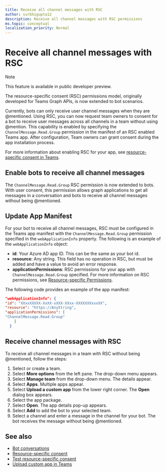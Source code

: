 ```yaml
---
title: Receive all channel messages with RSC
author: surbhigupta12
description: Receive all channel messages with RSC permissions
ms.topic: conceptual
localization_priority: Normal
---
```


# Receive all channel messages with RSC

> [!NOTE]
> This feature is available in public developer preview.

The resource-specific consent (RSC) permissions model, originally developed for Teams Graph APIs, is now extended to bot scenarios.

Currently, bots can only receive user channel messages when they are @mentioned. Using RSC, you can now request team owners to consent for a bot to receive user messages across all channels in a team without using @mention. This capability is enabled by specifying the `ChannelMessage.Read.Group` permission in the manifest of an RSC enabled Teams app. After configuration, Team owners can grant consent during the app installation process.

For more information about enabling RSC for your app, see [resource-specific consent in Teams](/microsoftteams/platform/graph-api/rsc/resource-specific-consent#update-your-teams-app-manifest).

## Enable bots to receive all channel messages

The `ChannelMessage.Read.Group` RSC permission is now extended to bots. With user consent, this permission allows graph applications to get all messages in a conversation and bots to receive all channel messages without being @mentioned.

## Update App Manifest

For your bot to receive all channel messages, RSC must be configured in the Teams app manifest with the `ChannelMessage.Read.Group` permission specified in the `webApplicationInfo` property.
The following is an example of the `webApplicationInfo` object:
* **id**: Your Azure AD app ID. This can be the same as your bot id.
* **resource**: Any string. This field has no operation in RSC, but must be added and have a value to avoid an error response. 
* **applicationPermissions**: RSC permissions for your app with `ChannelMessage.Read.Group` specified. For more information on RSC permissions, see [Resource-specific Permissions](/microsoftteams/platform/graph-api/rsc/resource-specific-consent#resource-specific-permissions). 

The following code provides an example of the app manifest:

```json
"webApplicationInfo": {
"id": "XXxxXXXXX-XxXX-xXXX-XXxx-XXXXXXXxxxXX",
"resource": "https://AnyString",
"applicationPermissions": [
"ChannelMessage.Read.Group"
    ]
  }
```

## Receive channel messages with RSC 

To receive all channel messages in a team with RSC without being @mentioned, follow the steps:

1. Select or create a team.
1. Select **More options** from the left pane. The drop-down menu appears.
1. Select **Manage team** from the drop-down menu. The details appear.
1. Select **Apps**. Multiple apps appear.
1. Select **Upload a custom app** from the lower right corner. The **Open** dialog box appears.
1. Select the app package.
1. Select **Open**. The app details pop-up appears.
1. Select **Add** to add the bot to your selected team.
1. Select a channel and enter a message in the channel for your bot.
   The bot receives the message without being @mentioned.

## See also

* [Bot conversations](/bots/how-to/conversations/conversation-basics)
* [Resource-specific consent](/resource-specific-consent)
* [Test resource-specific consent](/graph-api/rsc/test-resource-specific-consent)
* [Upload custom app in Teams](/concepts/deploy-and-publish/apps-upload)
